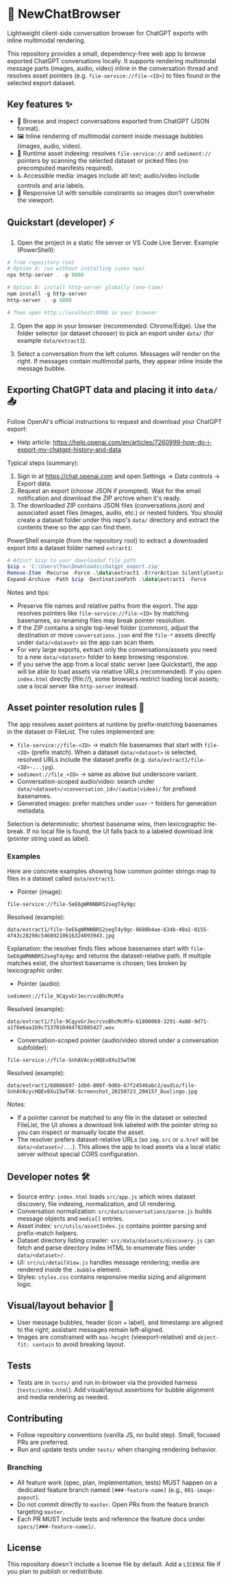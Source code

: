 # 🚀 NewChatBrowser

Lightweight client-side conversation browser for ChatGPT exports with inline multimodal rendering.

This repository provides a small, dependency-free web app to browse exported ChatGPT conversations locally. It supports rendering multimodal message parts (images, audio, video) inline in the conversation thread and resolves asset pointers (e.g. `file-service://file-<ID>`) to files found in the selected export dataset.

## Key features ✨

- 🔎 Browse and inspect conversations exported from ChatGPT (JSON format).
- 🖼️ Inline rendering of multimodal content inside message bubbles (images, audio, video).
- 🧭 Runtime asset indexing: resolves `file-service://` and `sediment://` pointers by scanning the selected dataset or picked files (no precomputed manifests required).
- ♿ Accessible media: images include alt text; audio/video include controls and aria labels.
- 📱 Responsive UI with sensible constraints so images don't overwhelm the viewport.

## Quickstart (developer) ⚡

1. Open the project in a static file server or VS Code Live Server. Example (PowerShell):

```powershell
# from repository root
# Option A: run without installing (uses npx)
npx http-server . -p 8080

# Option B: install http-server globally (one-time)
npm install -g http-server
http-server . -p 8080

# Then open http://localhost:8080 in your browser
```

2. Open the app in your browser (recommended: Chrome/Edge). Use the folder selector (or dataset chooser) to pick an export under `data/` (for example `data/extract1`).

3. Select a conversation from the left column. Messages will render on the right. If messages contain multimodal parts, they appear inline inside the message bubble.

## Exporting ChatGPT data and placing it into `data/` 📥

Follow OpenAI's official instructions to request and download your ChatGPT export:

- Help article: https://help.openai.com/en/articles/7260999-how-do-i-export-my-chatgpt-history-and-data

Typical steps (summary):

1. Sign in at https://chat.openai.com and open Settings → Data controls → Export data.
2. Request an export (choose JSON if prompted). Wait for the email notification and download the ZIP archive when it's ready.
3. The downloaded ZIP contains JSON files (conversations.json) and associated asset files (images, audio, etc.) or nested folders. You should create a dataset folder under this repo's `data/` directory and extract the contents there so the app can find them.

PowerShell example (from the repository root) to extract a downloaded export into a dataset folder named `extract1`:

```powershell
# Adjust $zip to your downloaded file path
$zip = 'C:\Users\You\Downloads\chatgpt_export.zip'
Remove-Item -Recurse -Force .\data\extract1 -ErrorAction SilentlyContinue
Expand-Archive -Path $zip -DestinationPath .\data\extract1 -Force
```

Notes and tips:

- Preserve file names and relative paths from the export. The app resolves pointers like `file-service://file-<ID>` by matching basenames, so renaming files may break pointer resolution.
- If the ZIP contains a single top-level folder (common), adjust the destination or move `conversations.json` and the `file-*` assets directly under `data/<dataset>` so the app can scan them.
- For very large exports, extract only the conversations/assets you need to a new `data/<dataset>` folder to keep browsing responsive.
- If you serve the app from a local static server (see Quickstart), the app will be able to load assets via relative URLs (recommended). If you open `index.html` directly (file://), some browsers restrict loading local assets; use a local server like `http-server` instead.

## Asset pointer resolution rules 🔗

The app resolves asset pointers at runtime by prefix-matching basenames in the dataset or FileList. The rules implemented are:

- `file-service://file-<ID>` → match file basenames that start with `file-<ID>` (prefix match). When a dataset `data/<dataset>` is selected, resolved URLs include the dataset prefix (e.g. `data/extract1/file-<ID>-...jpg`).
- `sediment://file_<ID>` → same as above but underscore variant.
- Conversation-scoped audio/video: search under `data/<dataset>/<conversation_id>/(audio|video)/` for prefixed basenames.
- Generated images: prefer matches under `user-*` folders for generation metadata.

Selection is deterministic: shortest basename wins, then lexicographic tie-break.
If no local file is found, the UI falls back to a labeled download link (pointer string used as label).

### Examples

Here are concrete examples showing how common pointer strings map to files in a dataset called `data/extract1`.

- Pointer (image):

```text
file-service://file-5eE6gWRNNBRS2segT4y9gc
```

Resolved (example):

```text
data/extract1/file-5eE6gWRNNBRS2segT4y9gc-8688b4ae-634b-49a1-8155-4f43c28298c54689210616324093943.jpg
```

Explanation: the resolver finds files whose basenames start with `file-5eE6gWRNNBRS2segT4y9gc` and returns the dataset-relative path. If multiple matches exist, the shortest basename is chosen; ties broken by lexicographic order.

- Pointer (audio):

```text
sediment://file_9CqyvGrJecrcvsBhcMcMfa
```

Resolved (example):

```text
data/extract1/file-9CqyvGrJecrcvsBhcMcMfa-61800068-3291-4a88-9d71-a1f8e6aa1b9c7137010464782085427.wav
```

- Conversation-scoped pointer (audio/video stored under a conversation subfolder):

```text
file-service://file-SnhAVAcycHQEv8Xu15wTXK
```

Resolved (example):

```text
data/extract1/68666697-1db0-800f-9d6b-67f24546abc2/audio/file-SnhAVAcycHQEv8Xu15wTXK-Screenshot_20250723_204157_Duolingo.jpg
```

Notes:

- If a pointer cannot be matched to any file in the dataset or selected FileList, the UI shows a download link labeled with the pointer string so you can inspect or manually locate the asset.
- The resolver prefers dataset-relative URLs (so `img.src` or `a.href` will be `data/<dataset>/...`). This allows the app to load assets via a local static server without special CORS configuration.

## Developer notes 🛠️

- Source entry: `index.html` loads `src/app.js` which wires dataset discovery, file indexing, normalization, and UI rendering.
- Conversation normalization: `src/data/conversations/parse.js` builds message objects and `media[]` entries.
- Asset index: `src/utils/assetIndex.js` contains pointer parsing and prefix-match helpers.
- Dataset directory listing crawler: `src/data/datasets/discovery.js` can fetch and parse directory index HTML to enumerate files under `data/<dataset>/`.
- UI: `src/ui/detailView.js` handles message rendering; media are rendered inside the `.bubble` element.
- Styles: `styles.css` contains responsive media sizing and alignment logic.

## Visual/layout behavior 🎨

- User message bubbles, header (icon + label), and timestamp are aligned to the right; assistant messages remain left-aligned.
- Images are constrained with `max-height` (viewport-relative) and `object-fit: contain` to avoid breaking layout.

## Tests

- Tests are in `tests/` and run in-browser via the provided harness (`tests/index.html`). Add visual/layout assertions for bubble alignment and media rendering as needed.

## Contributing

- Follow repository conventions (vanilla JS, no build step). Small, focused PRs are preferred.
- Run and update tests under `tests/` when changing rendering behavior.

### Branching

- All feature work (spec, plan, implementation, tests) MUST happen on a dedicated feature branch
	named `[###-feature-name]` (e.g., `001-image-popout`).
- Do not commit directly to `master`. Open PRs from the feature branch targeting `master`.
- Each PR MUST include tests and reference the feature docs under `specs/[###-feature-name]/`.

## License

This repository doesn't include a license file by default. Add a `LICENSE` file if you plan to publish or redistribute.


